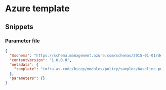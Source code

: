# Azure template

## Snippets

### Parameter file

```json
{
  "$schema": "https://schema.management.azure.com/schemas/2015-01-01/deploymentParameters.json#",
  "contentVersion": "1.0.0.0",
  "metadata": {
    "template": "infra-as-code/bicep/modules/policy/samples/baseline.policy.sample.json"
  },
  "parameters": {}
}
```
